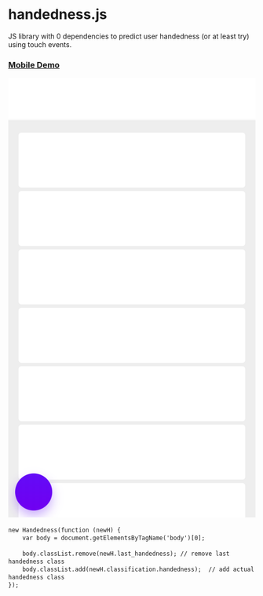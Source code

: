 # handedness.js

JS library with 0 dependencies to predict user handedness (or at least try) using touch events.

### [Mobile Demo](rfsdalotto.github.io/hand.html)
![](https://raw.githubusercontent.com/rfsdalotto/handedness-js/master/ss.png)

```
new Handedness(function (newH) {
    var body = document.getElementsByTagName('body')[0];
    
    body.classList.remove(newH.last_handedness); // remove last handedness class
    body.classList.add(newH.classification.handedness);  // add actual handedness class
});
```
